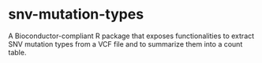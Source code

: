 # snv-mutation-types
A Bioconductor-compliant R package that exposes functionalities to extract SNV mutation types from a VCF file and to summarize them into a count table.
